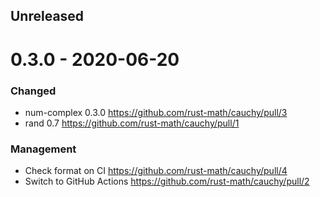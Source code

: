 Unreleased
-----------

0.3.0 - 2020-06-20
===================

### Changed

- num-complex 0.3.0 https://github.com/rust-math/cauchy/pull/3
- rand 0.7 https://github.com/rust-math/cauchy/pull/1

### Management

- Check format on CI https://github.com/rust-math/cauchy/pull/4
- Switch to GitHub Actions https://github.com/rust-math/cauchy/pull/2
